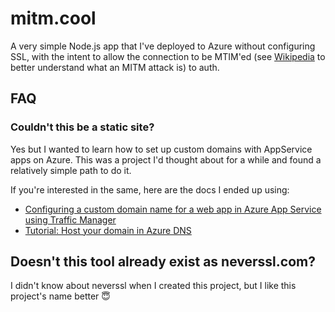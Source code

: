 # mitm.cool

A very simple Node.js app that I've deployed to Azure without configuring SSL, with the intent to allow the connection to be MTIM'ed (see [Wikipedia](https://en.wikipedia.org/wiki/Man-in-the-middle_attack) to better understand what an MITM attack is) to auth.

## FAQ

### Couldn't this be a static site?

Yes but I wanted to learn how to set up custom domains with AppService apps on Azure. This was a project I'd thought about for a while and found a relatively simple path to do it.

If you're interested in the same, here are the docs I ended up using:

- [Configuring a custom domain name for a web app in Azure App Service using Traffic Manager](https://docs.microsoft.com/en-us/azure/app-service/web-sites-traffic-manager-custom-domain-name?WT.mc_id=mitmcool-github-ticyren)
- [Tutorial: Host your domain in Azure DNS](https://docs.microsoft.com/en-us/azure/dns/dns-delegate-domain-azure-dns?WT.mc_id=mitmcool-github-ticyren)

## Doesn't this tool already exist as neverssl.com?

I didn't know about neverssl when I created this project, but I like this project's name better 😇